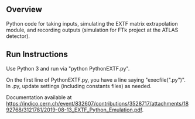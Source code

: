 ## Overview

Python code for taking inputs, simulating the EXTF matrix extrapolation module, and recording outputs (simulation for FTk project at the ATLAS detector).

## Run Instructions

Use Python 3 and run via "python PythonEXTF.py".

On the first line of PythonEXTF.py, you have a line saying "execfile("<blah>.py")". In <blah>.py, update settings (including constants files) as needed.

Documentation available at https://indico.cern.ch/event/832607/contributions/3528717/attachments/1892768/3121781/2019-08-13_EXTF_Python_Emulation.pdf.

